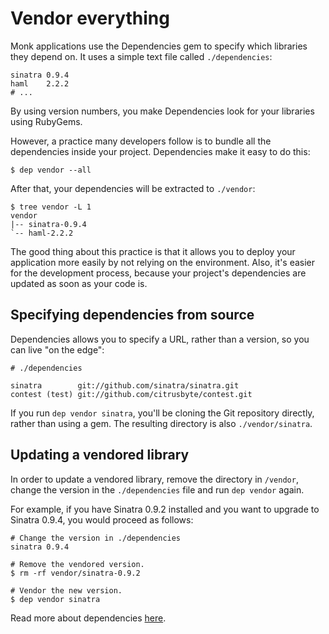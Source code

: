 # Vendor everything #

Monk applications use the Dependencies gem to specify which libraries they depend on.
It uses a simple text file called `./dependencies`:

    sinatra 0.9.4
    haml    2.2.2
    # ...

By using version numbers, you make Dependencies look for your libraries using RubyGems.

However, a practice many developers follow is to bundle all the dependencies inside your project.
Dependencies make it easy to do this:

    $ dep vendor --all

After that, your dependencies will be extracted to `./vendor`:

    $ tree vendor -L 1
    vendor
    |-- sinatra-0.9.4
    `-- haml-2.2.2

The good thing about this practice is that it allows you to deploy your application more easily by not relying on the environment. Also, it's easier for the development process, because your project's dependencies are updated as soon as your code is.

## Specifying dependencies from source ##

Dependencies allows you to specify a URL, rather than a version, so you can live "on the edge":

    # ./dependencies

    sinatra        git://github.com/sinatra/sinatra.git
    contest (test) git://github.com/citrusbyte/contest.git

If you run `dep vendor sinatra`, you'll be cloning the Git repository directly, rather than using a gem. The resulting directory is also `./vendor/sinatra`.

## Updating a vendored library ##

In order to update a vendored library, remove the directory in `/vendor`, change the version in the `./dependencies` file and run `dep vendor` again.

For example, if you have Sinatra 0.9.2 installed and you want to upgrade to Sinatra 0.9.4, you would proceed as follows:

    # Change the version in ./dependencies
    sinatra 0.9.4

    # Remove the vendored version.
    $ rm -rf vendor/sinatra-0.9.2

    # Vendor the new version.
    $ dep vendor sinatra

Read more about dependencies [here](http://github.com/djanowski/dependencies).
